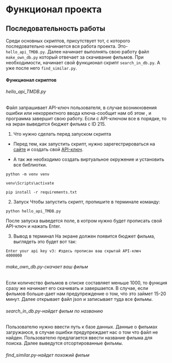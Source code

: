 # Функционал проекта 

## Последовательность работы 

Среди основных скриптов, присутствует тот, с которого последовательно начинается вся работа проекта. Это-`hello_api_TMDB.py`. Далее начинает выполнять свою работу файл `make_own_db.py` который отвечает за скачивание фильмов. При необходимости, начинает свой функционал скрипт `search_in_db.py`. А уже после него `find_similar.py`.

#### Функционал скриптов

###### hello_api_TMDB.py

Файл запрашивает API-ключ пользователя, в случае возникновения ошибки или некорректного ввода ключа-сообщит нам об этом , и программа завершит свою работу. Если с API-ключом все в порядке, то на экран выведится бюджет фильма с ID 215.

1. Что нужно сделать перед запуском скрипта
- Перед тем, как запустить скрипт, нужно зарегестрироваться на [сайте](https://api.themoviedb.org) и создать свой [API-ключ](https://www.themoviedb.org/settings/api/request). 

- А так же необходимо создать виртуальное окружение и установить все библиотки. 
```
python -m venv venv

venv\Scripts\activate

```
```
pip install -r requirements.txt
```

2. Запуск
Чтобы запустить скрипт, пропишите в терминале команду: 
```
python hello_api_TMDB.py
```

После запуска выведется поле, в котром нужно будет прописать свой API-ключ и нажать Enter. 

3. Вывод в терминал
На экране должен появится бюджет фильма, выглядеть это будет вот так:
```
Enter your api key v3: #здесь прописан ваш скрытай API-ключ
4000000
```

###### make_own_db.py-скачает ваш фильм
Если количество фильмов в списке составляет меньше 1000, то функция сразу же начинает его скачивать и завершается. В случае, если фильмов больше-дает нам предупреждение о том, что это займет 15-20 минут. Далее открывает файл json и записывает туда все фильмы.

###### search_in_db.py-найдет фильм по названию
Пользователю нужно ввести путь к базе данных. Данные о фильмах загружаюся, в случае ошибки предупреждает нас о том что файл не найден. Пользователю предлагается ввести название фильма для поиска. Далее выведутся отсортированные фильмы.
 

###### find_similar.py-найдет похожий фильм